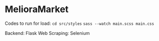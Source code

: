 # MelioraMarket

Codes to run for load:
```cd src/styles```
``` sass --watch main.scss main.css ```

Backend: Flask
Web Scraping: Selenium
